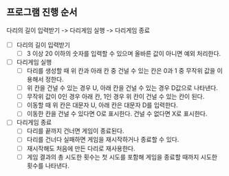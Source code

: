 ## 프로그램 진행 순서
다리의 길이 입력받기 -> 다리게임 실행 -> 다리게임 종료

-[ ] 다리의 길이 입력받기
    -[ ] 3 이상 20 이하의 숫자를 입력할 수 있으며 올바른 값이 아니면 예외 처리한다.
-[ ] 다리게임 실행
    -[ ] 다리를 생성할 때 위 칸과 아래 칸 중 건널 수 있는 칸은 0과 1 중 무작위 값을 이용해서 정한다.
    -[ ] 위 칸을 건널 수 있는 경우 U, 아래 칸을 건널 수 있는 경우 D값으로 나타낸다.
    -[ ] 무작위 값이 0인 경우 아래 칸, 1인 경우 위 칸이 건널 수 있는 칸이 된다.
    -[ ] 이동할 때 위 칸은 대문자 U, 아래 칸은 대문자 D를 입력한다.
    -[ ] 이동한 칸을 건널 수 있다면 O로 표시한다. 건널 수 없다면 X로 표시한다.

-[ ] 다리게임 종료
    -[ ] 다리를 끝까지 건너면 게임이 종료된다.
    -[ ] 다리를 건너다 실패하면 게임을 재시작하거나 종료할 수 있다.
    -[ ] 재시작해도 처음에 만든 다리로 재사용한다.
    -[ ] 게임 결과의 총 시도한 횟수는 첫 시도를 포함해 게임을 종료할 때까지 시도한 횟수를 나타낸다.
